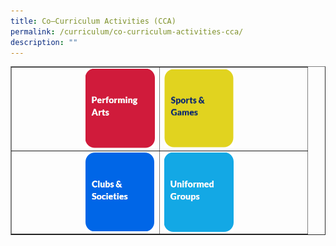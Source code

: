 ```yaml
---
title: Co–Curriculum Activities (CCA)
permalink: /curriculum/co-curriculum-activities-cca/
description: ""
---
```

<table style="border-collapse: collapse; width: 100%;" border="1">
<tbody>
<tr>
<td style="width: 50%;"><a href="/curriculum/co-curriculum-activities-cca/performing-arts/angklung-n-kulintang-ensemble"><img style="width: 50%;" src="/images/cca11.png" align = "right" / ></a></td>
<td style="width: 50%;"><a href="/curriculum/co-curriculum-activities-cca/sports-n-games/basketball"><img style="width: 50%;" src="/images/cca22.png" align = "left" /></a></td>
</tr>
<tr>
<td style="width: 50%;"><a href="/curriculum/co-curriculum-activities-cca/clubs-n-societies/art-club"><img style="width: 50%;" src="/images/cca33.png" align = "right" /></a></td>
<td style="width: 50%;"><a href="/curriculum/co-curriculum-activities-cca/uniformed-groups"><img style="width: 50%;" src="/images/cca44.png" align = "left" /></a></td>
</tr>
</tbody>
</table>